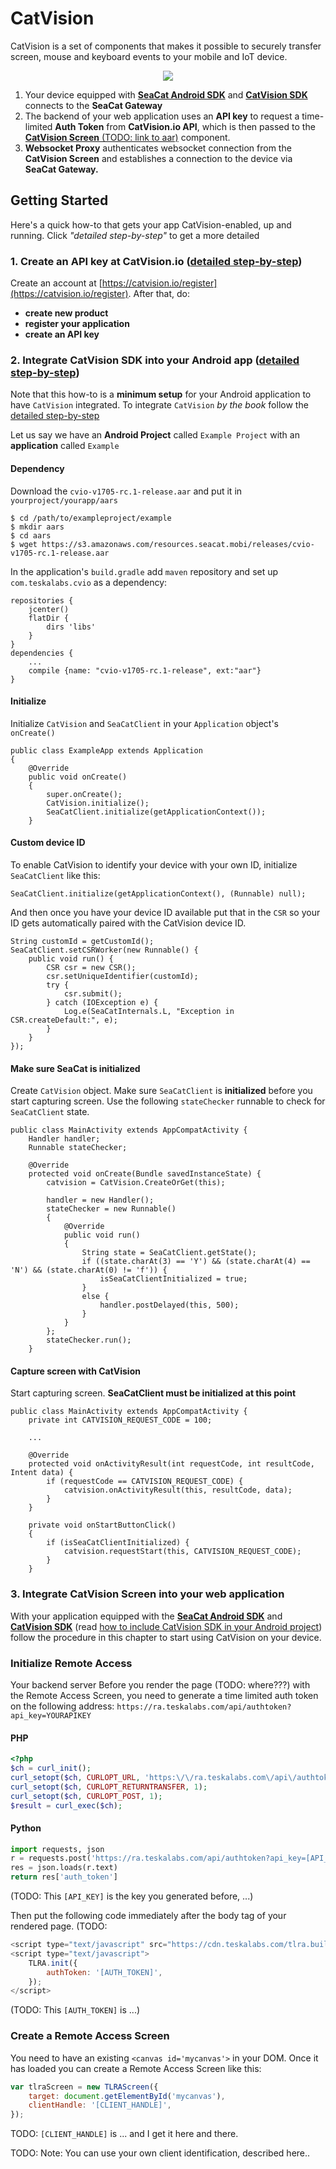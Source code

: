 # CatVision

CatVision is a set of components that makes it possible to securely transfer screen, mouse and keyboard events to your mobile and IoT device.

<div style="text-align: center">
	<a href="assets/Catvision.svg"><img src="assets/Catvision.svg"/></a>
</div>

1. Your device equipped with [**SeaCat Android SDK**](https://s3.amazonaws.com/resources.seacat.mobi/releases/SeaCatClient_Android_v1611-rc-2-release.aar) and  [**CatVision SDK**](https://s3.amazonaws.com/resources.seacat.mobi/releases/tlra-v1611-rc-2-release.aar) connects to the **SeaCat Gateway**
2. The backend of your web application uses an **API key** to request a time-limited **Auth Token** from **CatVision.io API**, which is then passed to the [**CatVision Screen** (TODO: link to aar)](catvision-screen.md) component.
3. **Websocket Proxy** authenticates websocket connection from the **CatVision Screen** and establishes a connection to the device via **SeaCat Gateway.**

## Getting Started

Here's a quick how-to that gets your app CatVision-enabled, up and running. Click *"detailed step-by-step"* to get a more detailed 

### 1. Create an API key at CatVision.io ([detailed step-by-step](./))

Create an account at [https://catvision.io/register](https://catvision.io/register). After that, do:

- **create new product**
- **register your application**
- **create an API key**

### 2. Integrate CatVision SDK into your Android app ([detailed step-by-step](./))

Note that this how-to is a **minimum setup** for your Android application to have `CatVision` integrated. To integrate `CatVision` *by the book* follow the [detailed step-by-step](./)

Let us say we have an **Android Project** called `Example Project` with an **application** called `Example`

#### Dependency


Download the `cvio-v1705-rc.1-release.aar` and put it in `yourproject/yourapp/aars`

```
$ cd /path/to/exampleproject/example
$ mkdir aars 
$ cd aars
$ wget https://s3.amazonaws.com/resources.seacat.mobi/releases/cvio-v1705-rc.1-release.aar
```

In the application's `build.gradle` add `maven` repository and set up `com.teskalabs.cvio` as a dependency:

```
repositories {
	jcenter()
	flatDir {
		dirs 'libs'
	}
}
dependencies {
	...
	compile {name: "cvio-v1705-rc.1-release", ext:"aar"}
}
```

#### Initialize
Initialize `CatVision` and `SeaCatClient` in your `Application` object's `onCreate()`

```
public class ExampleApp extends Application
{
	@Override
	public void onCreate()
	{
		super.onCreate();
		CatVision.initialize();
		SeaCatClient.initialize(getApplicationContext());
	}
```

#### Custom device ID
To enable CatVision to identify your device with your own ID, initialize `SeaCatClient` like this:

```
SeaCatClient.initialize(getApplicationContext(), (Runnable) null);
```

And then once you have your device ID available put that in the `CSR` so your ID gets automatically paired with the CatVision device ID.

```
String customId = getCustomId();
SeaCatClient.setCSRWorker(new Runnable() {
	public void run() {
		CSR csr = new CSR();
		csr.setUniqueIdentifier(customId);
		try {
			csr.submit();
		} catch (IOException e) {
			Log.e(SeaCatInternals.L, "Exception in CSR.createDefault:", e);
		}
	}
});
```

#### Make sure SeaCat is initialized

Create `CatVision` object. Make sure `SeaCatClient` is **initialized** before you start capturing screen. Use the following `stateChecker` runnable to check for `SeaCatClient` state.

```
public class MainActivity extends AppCompatActivity {
	Handler handler;
	Runnable stateChecker;

	@Override
	protected void onCreate(Bundle savedInstanceState) {
		catvision = CatVision.CreateOrGet(this);
		
		handler = new Handler();
		stateChecker = new Runnable()
		{
			@Override
			public void run()
			{
				String state = SeaCatClient.getState();
				if ((state.charAt(3) == 'Y') && (state.charAt(4) == 'N') && (state.charAt(0) != 'f')) {
					isSeaCatClientInitialized = true;
				}
				else {
					handler.postDelayed(this, 500);
				}
			}
		};
		stateChecker.run();
	}
```

#### Capture screen with CatVision

Start capturing screen. **SeaCatClient must be initialized at this point**

```
public class MainActivity extends AppCompatActivity {
	private int CATVISION_REQUEST_CODE = 100;
	
	...

	@Override
	protected void onActivityResult(int requestCode, int resultCode, Intent data) {
		if (requestCode == CATVISION_REQUEST_CODE) {
			catvision.onActivityResult(this, resultCode, data);
		}
	}

	private void onStartButtonClick()
	{
		if (isSeaCatClientInitialized) {
			catvision.requestStart(this, CATVISION_REQUEST_CODE);
		}
	}
```

### 3. Integrate CatVision Screen into your web application

With your application equipped with the [**SeaCat Android SDK**](https://s3.amazonaws.com/resources.seacat.mobi/releases/SeaCatClient_Android_v1611-rc-2-release.aar) and  [**CatVision SDK**](https://s3.amazonaws.com/resources.seacat.mobi/releases/tlra-v1611-rc-2-release.aar) (read [how to include CatVision SDK in your Android project](http://www.example.com)) follow the procedure in this chapter to start using CatVision on your device.



### Initialize Remote Access

Your backend server Before you render the page \(TODO: where???\) with the Remote Access Screen, you need to generate a time limited auth token on the following address: `https://ra.teskalabs.com/api/authtoken?api_key=YOURAPIKEY`

#### PHP

```php
<?php
$ch = curl_init();
curl_setopt($ch, CURLOPT_URL, 'https:\/\/ra.teskalabs.com\/api\/authtoken?api_key=[API_KEY]');
curl_setopt($ch, CURLOPT_RETURNTRANSFER, 1);
curl_setopt($ch, CURLOPT_POST, 1);
$result = curl_exec($ch);
```

#### **Python**

```py
import requests, json
r = requests.post('https://ra.teskalabs.com/api/authtoken?api_key=[API_KEY]')
res = json.loads(r.text)
return res['auth_token']
```

\(TODO: This `[API_KEY]` is the key you generated before, ...\)

Then put the following code immediately after the body tag of your rendered page. \(TODO:

```js
<script type="text/javascript" src="https://cdn.teskalabs.com/tlra.build.js"></script>
<script type="text/javascript">
    TLRA.init({
        authToken: '[AUTH_TOKEN]',
    });
</script>
```

\(TODO: This `[AUTH_TOKEN]` is ...\)

### Create a Remote Access Screen

You need to have an existing `<canvas id='mycanvas'>`  in your DOM. Once it has loaded you can create a Remote Access Screen like this:

```js
var tlraScreen = new TLRAScreen({
    target: document.getElementById('mycanvas'),
    clientHandle: '[CLIENT_HANDLE]',
});
```

TODO: `[CLIENT_HANDLE]` is ... and I get it here and there.

TODO: Note: You can use your own client identification, described here..

